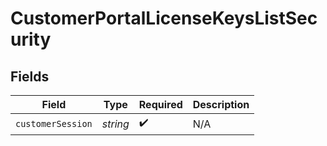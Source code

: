 # CustomerPortalLicenseKeysListSecurity


## Fields

| Field              | Type               | Required           | Description        |
| ------------------ | ------------------ | ------------------ | ------------------ |
| `customerSession`  | *string*           | :heavy_check_mark: | N/A                |